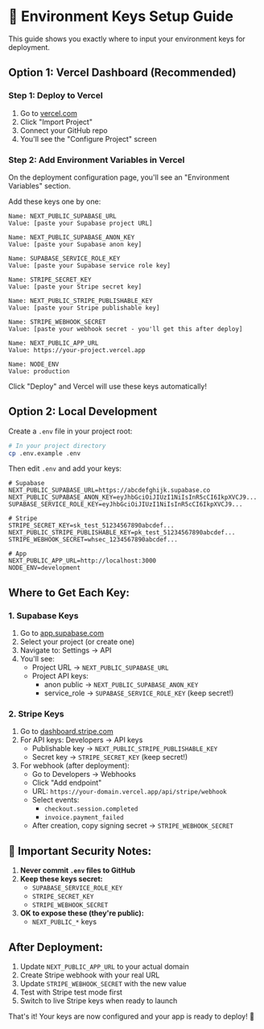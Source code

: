 # 🔐 Environment Keys Setup Guide

This guide shows you exactly where to input your environment keys for deployment.

## Option 1: Vercel Dashboard (Recommended)

### Step 1: Deploy to Vercel
1. Go to [vercel.com](https://vercel.com)
2. Click "Import Project"
3. Connect your GitHub repo
4. You'll see the "Configure Project" screen

### Step 2: Add Environment Variables in Vercel
On the deployment configuration page, you'll see an "Environment Variables" section.

Add these keys one by one:

```
Name: NEXT_PUBLIC_SUPABASE_URL
Value: [paste your Supabase project URL]

Name: NEXT_PUBLIC_SUPABASE_ANON_KEY  
Value: [paste your Supabase anon key]

Name: SUPABASE_SERVICE_ROLE_KEY
Value: [paste your Supabase service role key]

Name: STRIPE_SECRET_KEY
Value: [paste your Stripe secret key]

Name: NEXT_PUBLIC_STRIPE_PUBLISHABLE_KEY
Value: [paste your Stripe publishable key]

Name: STRIPE_WEBHOOK_SECRET
Value: [paste your webhook secret - you'll get this after deploy]

Name: NEXT_PUBLIC_APP_URL
Value: https://your-project.vercel.app

Name: NODE_ENV
Value: production
```

Click "Deploy" and Vercel will use these keys automatically!

## Option 2: Local Development

Create a `.env` file in your project root:

```bash
# In your project directory
cp .env.example .env
```

Then edit `.env` and add your keys:

```env
# Supabase
NEXT_PUBLIC_SUPABASE_URL=https://abcdefghijk.supabase.co
NEXT_PUBLIC_SUPABASE_ANON_KEY=eyJhbGciOiJIUzI1NiIsInR5cCI6IkpXVCJ9...
SUPABASE_SERVICE_ROLE_KEY=eyJhbGciOiJIUzI1NiIsInR5cCI6IkpXVCJ9...

# Stripe
STRIPE_SECRET_KEY=sk_test_51234567890abcdef...
NEXT_PUBLIC_STRIPE_PUBLISHABLE_KEY=pk_test_51234567890abcdef...
STRIPE_WEBHOOK_SECRET=whsec_1234567890abcdef...

# App
NEXT_PUBLIC_APP_URL=http://localhost:3000
NODE_ENV=development
```

## Where to Get Each Key:

### 1. Supabase Keys
1. Go to [app.supabase.com](https://app.supabase.com)
2. Select your project (or create one)
3. Navigate to: Settings → API
4. You'll see:
   - Project URL → `NEXT_PUBLIC_SUPABASE_URL`
   - Project API keys:
     - anon public → `NEXT_PUBLIC_SUPABASE_ANON_KEY`
     - service_role → `SUPABASE_SERVICE_ROLE_KEY` (keep secret!)

### 2. Stripe Keys
1. Go to [dashboard.stripe.com](https://dashboard.stripe.com)
2. For API keys: Developers → API keys
   - Publishable key → `NEXT_PUBLIC_STRIPE_PUBLISHABLE_KEY`
   - Secret key → `STRIPE_SECRET_KEY` (keep secret!)
3. For webhook (after deployment):
   - Go to Developers → Webhooks
   - Click "Add endpoint"
   - URL: `https://your-domain.vercel.app/api/stripe/webhook`
   - Select events: 
     - `checkout.session.completed`
     - `invoice.payment_failed`
   - After creation, copy signing secret → `STRIPE_WEBHOOK_SECRET`

## 🚨 Important Security Notes:

1. **Never commit `.env` files to GitHub**
2. **Keep these keys secret:**
   - `SUPABASE_SERVICE_ROLE_KEY`
   - `STRIPE_SECRET_KEY`
   - `STRIPE_WEBHOOK_SECRET`
3. **OK to expose these (they're public):**
   - `NEXT_PUBLIC_*` keys

## After Deployment:

1. Update `NEXT_PUBLIC_APP_URL` to your actual domain
2. Create Stripe webhook with your real URL
3. Update `STRIPE_WEBHOOK_SECRET` with the new value
4. Test with Stripe test mode first
5. Switch to live Stripe keys when ready to launch

That's it! Your keys are now configured and your app is ready to deploy! 🚀